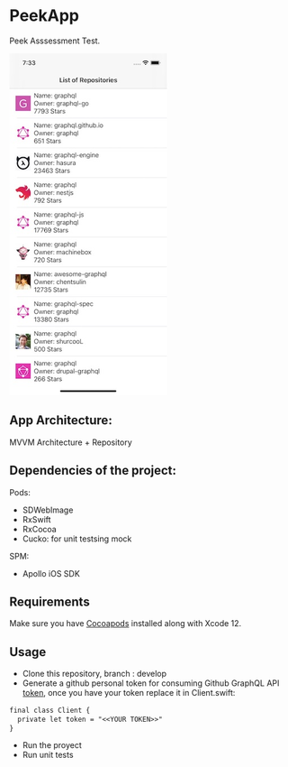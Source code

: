 # PeekApp

Peek Asssessment Test.

![Screenshot](screenshot.png)

## App Architecture:
MVVM Architecture + Repository 

## Dependencies of the project:
Pods:
- SDWebImage
- RxSwift
- RxCocoa
- Cucko: for unit testsing mock

SPM:
- Apollo iOS SDK

## Requirements

Make sure you have [Cocoapods](https://cocoapods.org) installed along with Xcode 12.

## Usage
- Clone this repository, branch : develop
- Generate a github personal token for consuming Github GraphQL API [token](https://help.github.com/articles/creating-a-personal-access-token-for-the-command-line/), once you have your token replace it in Client.swift:

```
final class Client {
  private let token = "<<YOUR TOKEN>>"
}
```

- Run the proyect
- Run unit tests

